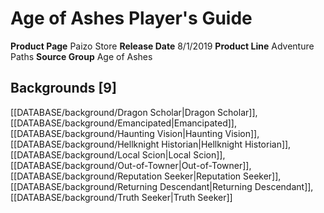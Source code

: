 ﻿---
id: '5'
name: Age of Ashes Player's Guide
rarity: Common
rus_type_level: null
source: null
trait: null
type: Source

---
# Age of Ashes Player's Guide

**Product Page** Paizo Store
**Release Date** 8/1/2019
**Product Line** Adventure Paths
**Source Group** Age of Ashes

## Backgrounds [9]

[[DATABASE/background/Dragon Scholar|Dragon Scholar]], [[DATABASE/background/Emancipated|Emancipated]], [[DATABASE/background/Haunting Vision|Haunting Vision]], [[DATABASE/background/Hellknight Historian|Hellknight Historian]], [[DATABASE/background/Local Scion|Local Scion]], [[DATABASE/background/Out-of-Towner|Out-of-Towner]], [[DATABASE/background/Reputation Seeker|Reputation Seeker]], [[DATABASE/background/Returning Descendant|Returning Descendant]], [[DATABASE/background/Truth Seeker|Truth Seeker]]